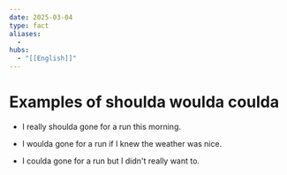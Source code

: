 ```yaml
---
date: 2025-03-04
type: fact
aliases:
  -
hubs:
  - "[[English]]"
---
```


# Examples of shoulda woulda coulda

- I really shoulda gone for a run this morning.

- I woulda gone for a run if I knew the weather was nice.

- I coulda gone for a run but I didn't really want to.

